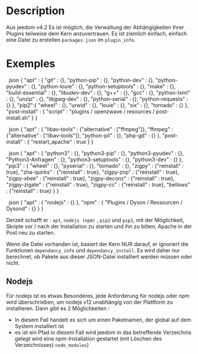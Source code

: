# Description

Aus jeedom v4.2 Es ist möglich, die Verwaltung der Abhängigkeiten Ihrer Plugins teilweise dem Kern anzuvertrauen. Es ist ziemlich einfach, einfach eine Datei zu erstellen ``packages.json`` im ``plugin_info``.

# Exemples

`` ``json
{
  "apt" : {
    "git" : {},
    "python-pip" : {},
    "python-dev" : {},
    "python-pyudev" : {},
    "python-louie" : {},
    "python-setuptools" : {},
    "make" : {},
    "build-essential" : {},
    "libudev-dev" : {},
    "g++" : {},
    "gcc" : {},
    "python-lxml" : {},
    "unzip" : {},
    "libjpeg-dev" : {},
    "python-serial" : {},
    "python-requests" : {}
  },
  "pip2":{
    "wheel" : {},
    "urwid" : {},
    "louie" : {},
    "six" : {},
    "tornado" : {}
  },
  "post-install" : {
    "script" : "plugins / openzwave / resources / post-install.sh"
  }
}
`` ``

`` ``json
{
  "apt" : {
    "libav-tools" : {"alternative" : ["ffmpeg"]},
    "ffmpeg" : {"alternative" : ["libav-tools"]},
    "python-pil" : {},
    "php-gd" : {}
  },
  "post-install" : {
    "restart_apache" : true
  }
}
`` ``

`` ``json
{
  "apt" : {
    "python3" : {},
    "python3-pip" : {},
    "python3-pyudev" : {},
    "Python3-Anfragen" : {},
    "python3-setuptools" : {},
    "python3-dev" : {}
  },
  "pip3" : {
    "wheel" : {},
    "pyserial" : {},
    "tornado" : {},
    "zigpy" : {"reinstall" : true},
    "zha-quirks" : {"reinstall" : true},
    "zigpy-znp" : {"reinstall" : true},
    "zigpy-xbee" : {"reinstall" : true},
    "zigpy-deconz" : {"reinstall" : true},
    "zigpy-zigate" : {"reinstall" : true},
    "zigpy-cc" : {"reinstall" : true},
    "bellows" : {"reinstall" : true}
  }
}
`` ``

`` ``json
{
  "apt" : {
    "nodejs" : {}
  },
  "npm" : {
    "Plugins / Dyson / Ressourcen / Dysond"  : {}
  }
}
`` ``

Derzeit schafft er : ``apt``, ``nodejs (npm)`` , ``pip2`` und ``pip3``, mit der Möglichkeit, Skripte vor / nach der Installation zu starten und ihn zu bitten, Apache in der Post neu zu starten.

Wenn die Datei vorhanden ist, basiert der Kern NUR darauf, er ignoriert die Funktionen `dependancy_info` und `dependancy_install`. Es wird daher nur berechnet, ob Pakete aus dieser JSON-Datei installiert werden müssen oder nicht.

## Nodejs

Für nodejs ist es etwas Besonderes, jede Anforderung für nodejs oder npm wird überschrieben, um nodejs v12 unabhängig von der Plattform zu installieren. Dann gibt es 2 Möglichkeiten :

- In diesem Fall handelt es sich um einen Paketnamen, der global auf dem System installiert ist
- es ist ein Pfad in diesem Fall wird jeedom in das betreffende Verzeichnis gelegt wird eine npm-Installation gestartet (mit Löschen des Verzeichnisses) ``node_modules``)
